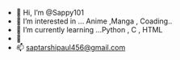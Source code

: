 - 👋 Hi, I’m @Sappy101
- 👀 I’m interested in ... Anime ,Manga , Coading..
- 🌱 I’m currently learning ...Python , C , HTML 
- 💞️ 
- 📫 saptarshipaul456@gmail.com

<!---
Sappy101/Sappy101 is a ✨ special ✨ repository because its `README.md` (this file) appears on your GitHub profile.
You can click the Preview link to take a look at your changes.
--->

